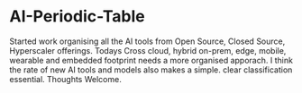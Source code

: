 # AI-Periodic-Table
Started work organising all the AI tools from Open Source, Closed Source, Hyperscaler offerings. Todays Cross cloud, hybrid on-prem, edge, mobile, wearable and embedded footprint needs a more organised apporach. I think the rate of new AI tools and models also makes a simple. clear classification essential. Thoughts Welcome.
